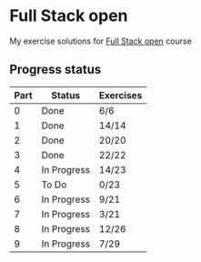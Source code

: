 # Full Stack open

My exercise solutions for [Full Stack open](https://fullstackopen.com/) course

## Progress status

| Part | Status      | Exercises |
| ---- | ----------- | --------- |
| 0    | Done        | 6/6       |
| 1    | Done        | 14/14     |
| 2    | Done        | 20/20     |
| 3    | Done        | 22/22     |
| 4    | In Progress | 14/23     |
| 5    | To Do       | 0/23      |
| 6    | In Progress | 9/21      |
| 7    | In Progress | 3/21      |
| 8    | In Progress | 12/26     |
| 9    | In Progress | 7/29      |
